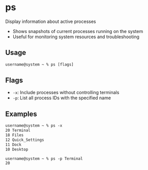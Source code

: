 # ps

Display information about active processes

- Shows snapshots of current processes running on the system
- Useful for monitoring system resources and troubleshooting

## Usage

```txt
username@system ~ % ps [flags]
```

## Flags

- `-x`: Include processes without controlling terminals
- `-p`: List all process IDs with the specified name

## Examples

```txt
username@system ~ % ps -x
20 Terminal
18 Files
12 Quick_Settings
11 Dock
10 Desktop

username@system ~ % ps -p Terminal
20
```
